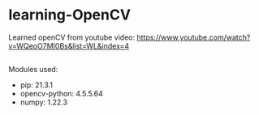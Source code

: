 # learning-OpenCV

Learned openCV from youtube video: 
 https://www.youtube.com/watch?v=WQeoO7MI0Bs&list=WL&index=4

##

Modules used:
<ul>
 <li>pip: 21.3.1</li>
 <li>opencv-python: 4.5.5.64</li>
 <li>numpy: 1.22.3</li>
</ul>
